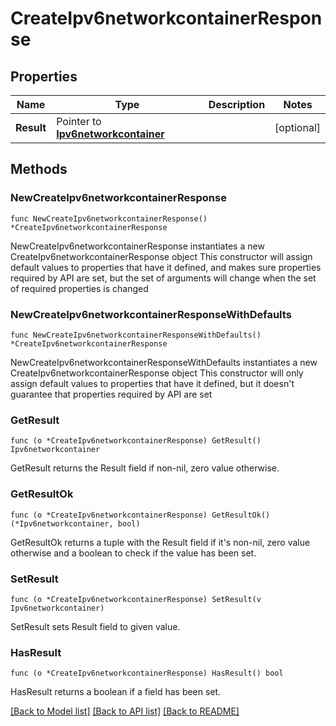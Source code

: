 # CreateIpv6networkcontainerResponse

## Properties

Name | Type | Description | Notes
------------ | ------------- | ------------- | -------------
**Result** | Pointer to [**Ipv6networkcontainer**](Ipv6networkcontainer.md) |  | [optional] 

## Methods

### NewCreateIpv6networkcontainerResponse

`func NewCreateIpv6networkcontainerResponse() *CreateIpv6networkcontainerResponse`

NewCreateIpv6networkcontainerResponse instantiates a new CreateIpv6networkcontainerResponse object
This constructor will assign default values to properties that have it defined,
and makes sure properties required by API are set, but the set of arguments
will change when the set of required properties is changed

### NewCreateIpv6networkcontainerResponseWithDefaults

`func NewCreateIpv6networkcontainerResponseWithDefaults() *CreateIpv6networkcontainerResponse`

NewCreateIpv6networkcontainerResponseWithDefaults instantiates a new CreateIpv6networkcontainerResponse object
This constructor will only assign default values to properties that have it defined,
but it doesn't guarantee that properties required by API are set

### GetResult

`func (o *CreateIpv6networkcontainerResponse) GetResult() Ipv6networkcontainer`

GetResult returns the Result field if non-nil, zero value otherwise.

### GetResultOk

`func (o *CreateIpv6networkcontainerResponse) GetResultOk() (*Ipv6networkcontainer, bool)`

GetResultOk returns a tuple with the Result field if it's non-nil, zero value otherwise
and a boolean to check if the value has been set.

### SetResult

`func (o *CreateIpv6networkcontainerResponse) SetResult(v Ipv6networkcontainer)`

SetResult sets Result field to given value.

### HasResult

`func (o *CreateIpv6networkcontainerResponse) HasResult() bool`

HasResult returns a boolean if a field has been set.


[[Back to Model list]](../README.md#documentation-for-models) [[Back to API list]](../README.md#documentation-for-api-endpoints) [[Back to README]](../README.md)


